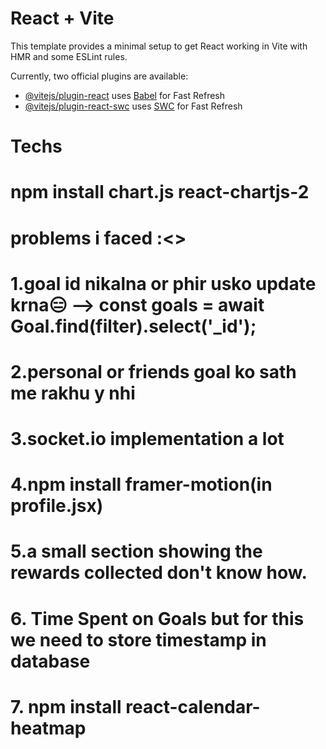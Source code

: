 # React + Vite

This template provides a minimal setup to get React working in Vite with HMR and some ESLint rules.

Currently, two official plugins are available:

- [@vitejs/plugin-react](https://github.com/vitejs/vite-plugin-react/blob/main/packages/plugin-react/README.md) uses [Babel](https://babeljs.io/) for Fast Refresh
- [@vitejs/plugin-react-swc](https://github.com/vitejs/vite-plugin-react-swc) uses [SWC](https://swc.rs/) for Fast Refresh

# Techs
#  npm install chart.js react-chartjs-2

# problems i faced :<>
# 1.goal id nikalna or phir usko update krna😑 --> const goals = await Goal.find(filter).select('_id'); 
# 2.personal or friends goal ko sath me rakhu y nhi
# 3.socket.io implementation a lot
# 4.npm install framer-motion(in profile.jsx)
# 5.a small section showing the rewards collected don't know how.
# 6. Time Spent on Goals but for this we need to store timestamp in database

# 7. npm install react-calendar-heatmap



